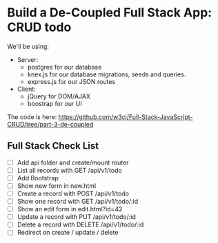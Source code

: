 # Build a De-Coupled Full Stack App: CRUD todo

We'll be using:
* Server:
  * postgres for our database
  * knex.js for our database migrations, seeds and queries.
  * express.js for our JSON routes
* Client:
  * jQuery for DOM/AJAX
  * boostrap for our UI

The code is here: https://github.com/w3cj/Full-Stack-JavaScript-CRUD/tree/part-3-de-coupled

## Full Stack Check List
* [ ] Add api folder and create/mount router
* [ ] List all records with GET /api/v1/todo
* [ ] Add Bootstrap
* [ ] Show new form in new.html
* [ ] Create a record with POST /api/v1/todo
* [ ] Show one record with GET /api/v1/todo/:id
* [ ] Show an edit form in edit.html?id=42
* [ ] Update a record with PUT /api/v1/todo/:id
* [ ] Delete a record with DELETE /api/v1/todo/:id
* [ ] Redirect on create / update / delete
